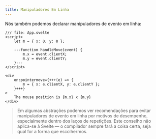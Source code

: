 ```yaml
---
title: Manipuladores Em Linha
---
```


Nós também podemos declarar manipuladores de evento em linha:

```svelte
/// file: App.svelte
<script>
	let m = { x: 0, y: 0 };

	---function handleMove(event) {
		m.x = event.clientX;
		m.y = event.clientY;
	}---
</script>

<div
	on:pointermove={+++(e) => {
		m = { x: e.clientX, y: e.clientY };
	}+++}
>
	The mouse position is {m.x} x {m.y}
</div>
```

> Em algumas abstrações podemos ver recomendações para evitar manipuladores de evento em linha por motivos de desempenho, especialmente dentro dos laços de repetições. Este conselho não aplica-se à Svelte — o compilador sempre fará a coisa certa, seja qual for a forma que escolhermos.
